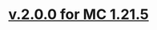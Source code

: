 # [v.2.0.0 for MC 1.21.5](https://github.com/XxRexRaptorxX/Lexicon/compare/v.2.0.0-dev1...v.2.0.0-dev2)

